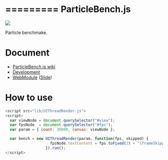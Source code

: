 =========
ParticleBench.js
=========

![](https://travis-ci.org/uupaa/ParticleBench.js.png)

Particle benchmake.

# Document

- [ParticleBench.js wiki](https://github.com/uupaa/ParticleBench.js/wiki/ParticleBench)
- [Development](https://github.com/uupaa/WebModule/wiki/Development)
- [WebModule](https://github.com/uupaa/WebModule) ([Slide](http://uupaa.github.io/Slide/slide/WebModule/index.html))


# How to use

```js
<script src="lib/UIThreadRender.js">
<script>
  var viewNode = document.querySelector("#view");
  var fpsNode  = document.querySelector("#fps");
  var param = { count: 30000, canvas: viewNode };

  var bench = new UIThreadRender(param, function(fps, skipped) {
                    fpsNode.textContent = fps.toFixed(2) + "(frameSkipped: " + skipped + ")";
                  }).run();
</script>
```

